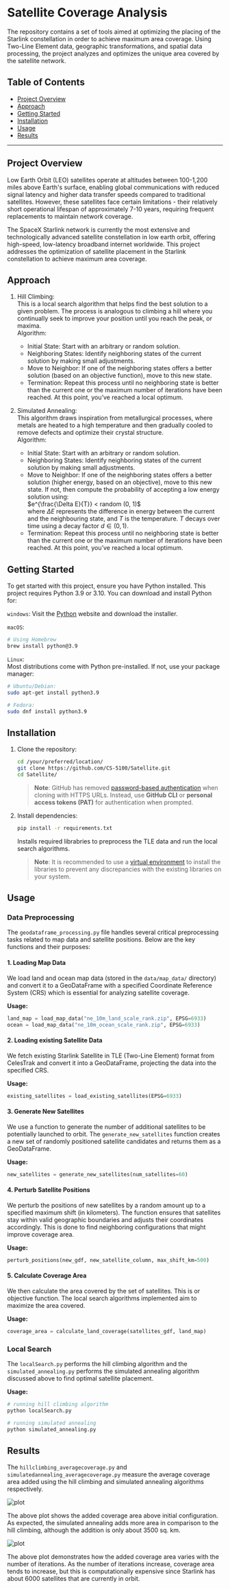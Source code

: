 # Satellite Coverage Analysis

The repository contains a set of tools aimed at optimizing the placing of the Starlink constellation in order to achieve maximum area coverage. Using Two-Line Element data, geographic transformations, and spatial data processing, the project analyzes and optimizes the unique area covered by the satellite network.

## Table of Contents

- [Project Overview](#project-overview)
- [Approach](#approach)
- [Getting Started](#getting-started)
- [Installation](#installation)
- [Usage](#usage)
- [Results](#results)

---
## Project Overview

Low Earth Orbit (LEO) satellites operate at altitudes between 100-1,200 miles above Earth's surface, enabling global communications with reduced signal latency and higher data transfer speeds compared to traditional satellites. However, these satellites face certain limitations - their relatively short operational lifespan of approximately 7-10 years, requiring frequent replacements to maintain network coverage.  

The SpaceX Starlink network is currently the most extensive and technologically advanced satellite constellation in low earth orbit, offering high-speed, low-latency broadband internet worldwide. This project addresses the optimization of satellite placement in the Starlink constellation to achieve maximum area coverage.

## Approach

1. Hill Climbing:  
This is a local search algorithm that helps find the best solution to a given problem. The process is analogous to climbing a hill where you continually seek to improve your position until you reach the peak, or maxima.  
Algorithm:
    - Initial State: Start with an arbitrary or random solution.
    - Neighboring States: Identify neighboring states of the current solution by making small adjustments.
    - Move to Neighbor: If one of the neighboring states offers a better solution (based on an objective function), move to this new state.
    - Termination: Repeat this process until no neighboring state is better than the current one or the maximum number of iterations have been reached. At this point, you’ve reached a local optimum.

2. Simulated Annealing:   
This algorithm draws inspiration from metallurgical processes, where metals are heated to a high temperature and then gradually cooled to remove defects and optimize their crystal structure.  
Algorithm:
    - Initial State: Start with an arbitrary or random solution.
    - Neighboring States: Identify neighboring states of the current solution by making small adjustments.
    - Move to Neighbor: If one of the neighboring states offers a better solution (higher energy, based on an objective), move to this new state. If not, then compute the probability of accepting a low energy solution using:  
    $e^{\frac{\Delta E}{T}} < random (0, 1)$  
    where ${\Delta E}$ represents the difference in energy between the current and the neighbouring state, and $T$ is the temperature. $T$ decays over time using a decay factor $d \in (0,1)$.
    - Termination: Repeat this process until no neighboring state is better than the current one or the maximum number of iterations have been reached. At this point, you’ve reached a local optimum.

## Getting Started

To get started with this project, ensure you have Python installed. This project requires Python 3.9 or 3.10. You can download and install Python for:

`windows`: Visit the [Python](https://www.python.org/downloads/) website and download the installer.

`macOS`: 
```bash
# Using Homebrew
brew install python@3.9
```
`Linux`:  
Most distributions come with Python pre-installed. If not, use your package manager: 
```bash
# Ubuntu/Debian:
sudo apt-get install python3.9
```
```bash
# Fedora: 
sudo dnf install python3.9
```

## Installation

1. Clone the repository:
    ```bash
    cd /your/preferred/location/
    git clone https://github.com/CS-5100/Satellite.git
    cd Satellite/
    ```
    > **Note**: GitHub has removed [password-based authentication](https://docs.github.com/en/get-started/getting-started-with-git/about-remote-repositories#cloning-with-https-urls) when cloning with HTTPS URLs. Instead, use **GitHub CLI** or **personal access tokens (PAT)** for authentication when prompted.

2. Install dependencies:
    ```bash
    pip install -r requirements.txt
    ```
    Installs required librabries to preprocess the TLE data and run the local search algorithms. 
    
    > **Note**: It is recommended to use a [virtual environment](https://docs.python.org/3/library/venv.html) to install the libraries to prevent any discrepancies with the existing libraries on your system.

## Usage

### Data Preprocessing

The `geodataframe_processing.py` file handles several critical preprocessing tasks related to map data and satellite positions. Below are the key functions and their purposes:

#### 1. Loading Map Data
We load land and ocean map data (stored in the `data/map_data/` directory) and convert it to a GeoDataFrame with a specified Coordinate Reference System (CRS) which is essential for analyzing satellite coverage.  

**Usage:**  
```python
land_map = load_map_data("ne_10m_land_scale_rank.zip", EPSG=6933)
ocean = load_map_data("ne_10m_ocean_scale_rank.zip", EPSG=6933)
```

#### 2. Loading existing Satellite Data
We fetch existing Starlink Satellite in TLE (Two-Line Element) format from CelesTrak and convert it into a GeoDataFrame, projecting the data into the specified CRS.

**Usage:**
```python
existing_satellites = load_existing_satellites(EPSG=6933)
```

#### 3. Generate New Satellites
We use a function to generate the number of additional satellites to be potentially launched to orbit. The `generate_new_satellites` function creates a new set of randomly positioned satellite candidates and returns them as a GeoDataFrame. 

**Usage:**
```python
new_satellites = generate_new_satellites(num_satellites=60)
```

#### 4. Perturb Satellite Positions
We perturb the positions of new satellites by a random amount up to a specified maximum shift (in kilometers). The function ensures that satellites stay within valid geographic boundaries and adjusts their coordinates accordingly. This is done to find neighboring configurations that might improve coverage area.

**Usage:**
```python
perturb_positions(new_gdf, new_satellite_column, max_shift_km=500)
```

#### 5. Calculate Coverage Area
We then calculate the area covered by the set of satellites. This is or objective function. The local search algorithms implemented aim to maximize the area covered.

**Usage:**
```python
coverage_area = calculate_land_coverage(satellites_gdf, land_map)
```

### Local Search
The `localSearch.py` performs the hill climbing algorithm and the `simulated_annealing.py` performs the simulated annealing algorithm discussed above to find optimal satellite placement. 

**Usage:**
```python
# running hill climbing algorithm
python localSearch.py

# running simulated annealing
python simulated_annealing.py
```

## Results
The `hillclimbing_averagecoverage.py` and `simulatedannealing_averagecoverage.py` measure the average coverage area added using the hill climbing and simulated annealing algorithms respectively.

![plot](./results/coveragearea_added.png)

The above plot shows the added coverage area above initial configuration. As expected, the simulated annealing adds more area in comparison to the hill climbing, although the addition is only about 3500 sq. km.

![plot](./results/episode_medians.png)

The above plot demonstrates how the added coverage area varies with the number of iterations. As the number of iterations increase, coverage area tends to increase, but this is computationally expensive since Starlink has about 6000 satellites that are currently in orbit.